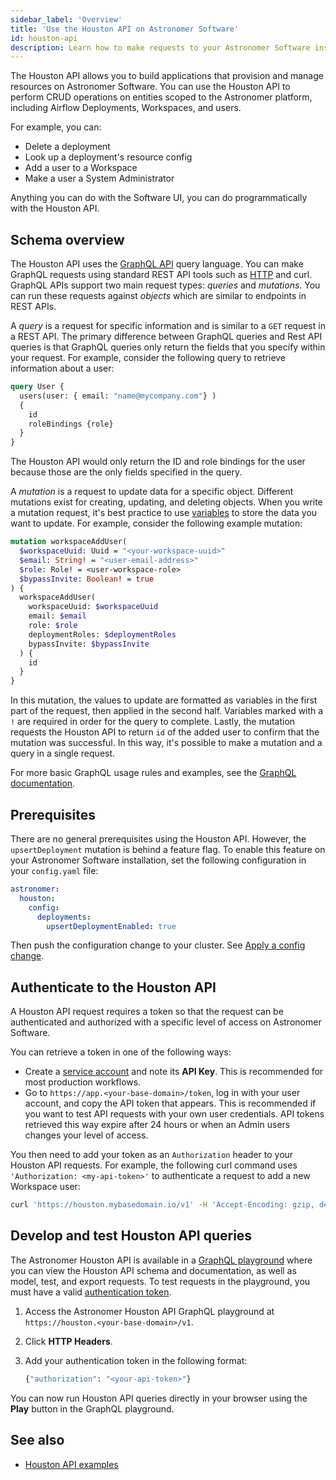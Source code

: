 ```yaml
---
sidebar_label: 'Overview'
title: 'Use the Houston API on Astronomer Software'
id: houston-api
description: Learn how to make requests to your Astronomer Software installation using the Houston API.
---
```


The Houston API allows you to build applications that provision and manage resources on Astronomer Software. You can use the Houston API to perform CRUD operations on entities scoped to the Astronomer platform, including Airflow Deployments, Workspaces, and users.

For example, you can:

- Delete a deployment
- Look up a deployment's resource config
- Add a user to a Workspace
- Make a user a System Administrator

Anything you can do with the Software UI, you can do programmatically with the Houston API.

## Schema overview

The Houston API uses the [GraphQL API](https://graphql.org/learn/) query language. You can make GraphQL requests using standard REST API tools such as [HTTP](https://www.apollographql.com/blog/making-graphql-requests-using-http-methods) and curl. GraphQL APIs support two main request types: _queries_ and _mutations_. You can run these requests against _objects_ which are similar to endpoints in REST APIs.

A _query_ is a request for specific information and is similar to a `GET` request in a REST API. The primary difference between GraphQL queries and Rest API queries is that GraphQL queries only return the fields that you specify within your request. For example, consider the following query to retrieve information about a user:

```graphql
query User {
  users(user: { email: "name@mycompany.com"} )
  {
    id
    roleBindings {role}
  }
}
```

The Houston API would only return the ID and role bindings for the user because those are the only fields specified in the query.

A _mutation_ is a request to update data for a specific object. Different mutations exist for creating, updating, and deleting objects. When you write a mutation request, it's best practice to use [variables](https://graphql.org/learn/queries/#variables) to store the data you want to update. For example, consider the following example mutation:

```graphql
mutation workspaceAddUser(
  $workspaceUuid: Uuid = "<your-workspace-uuid>"
  $email: String! = "<user-email-address>"
  $role: Role! = <user-workspace-role>
  $bypassInvite: Boolean! = true
) {
  workspaceAddUser(
    workspaceUuid: $workspaceUuid
    email: $email
    role: $role
    deploymentRoles: $deploymentRoles
    bypassInvite: $bypassInvite
  ) {
    id
  }
}
```

In this mutation, the values to update are formatted as variables in the first part of the request, then applied in the second half. Variables marked with a `!` are required in order for the query to complete. Lastly, the mutation requests the Houston API to return `id` of the added user to confirm that the mutation was successful. In this way, it's possible to make a mutation and a query in a single request.

For more basic GraphQL usage rules and examples, see the [GraphQL documentation](https://graphql.org/learn/queries/).

## Prerequisites

There are no general prerequisites using the Houston API. However, the `upsertDeployment` mutation is behind a feature flag. To enable this feature on your Astronomer Software installation, set the following configuration in your `config.yaml` file:

```yaml
astronomer:
  houston:
    config:
      deployments:
        upsertDeploymentEnabled: true
```

Then push the configuration change to your cluster. See [Apply a config change](https://docs.astronomer.io/software/apply-platform-config).

## Authenticate to the Houston API

A Houston API request requires a token so that the request can be authenticated and authorized with a specific level of access on Astronomer Software.

You can retrieve a token in one of the following ways:

- Create a [service account](ci-cd.md#step-1-create-a-service-account) and note its **API Key**. This is recommended for most production workflows.
- Go to `https://app.<your-base-domain>/token`, log in with your user account, and copy the API token that appears. This is recommended if you want to test API requests with your own user credentials. API tokens retrieved this way expire after 24 hours or when an Admin users changes your level of access.

You then need to add your token as an `Authorization` header to your Houston API requests. For example, the following curl command uses `'Authorization: <my-api-token>'` to authenticate a request to add a new Workspace user:

```sh
curl 'https://houston.mybasedomain.io/v1' -H 'Accept-Encoding: gzip, deflate, br' -H 'Content-Type: application/json' -H 'Accept: application/json' -H 'Connection: keep-alive' -H 'DNT: 1' -H 'Origin: https://houston.mybasedomain.io' -H 'authorization: <my-api-token>' --data-binary '{"query":"mutation workspaceAddUser(\n    $workspaceUuid: Uuid = \"<your-workspace-uuid>\"\n    $email: String! = \"<user-email-address>\"\n    $role: Role! = <user-workspace-role>\n    $bypassInvite: Boolean! = true\n  ) {\n    workspaceAddUser(\n      workspaceUuid: $workspaceUuid\n      email: $email\n      role: $role\n      deploymentRoles: $deploymentRoles\n      bypassInvite: $bypassInvite\n    ) {\n      id\n    }\n  }"}' --compressed
```

## Develop and test Houston API queries

The Astronomer Houston API is available in a [GraphQL playground](https://www.apollographql.com/docs/apollo-server/v2/testing/graphql-playground/) where you can view the Houston API schema and documentation, as well as model, test, and export requests. To test requests in the playground, you must have a valid [authentication token](#authenticate-to-the-houston-api).

1. Access the Astronomer Houston API GraphQL playground at `https://houston.<your-base-domain>/v1`.
2. Click **HTTP Headers**.
3. Add your authentication token in the following format:

    ```graphql
    {"authorization": "<your-api-token>"}
    ```

You can now run Houston API queries directly in your browser using the **Play** button in the GraphQL playground.

## See also

- [Houston API examples](houston-api-examples.md)

